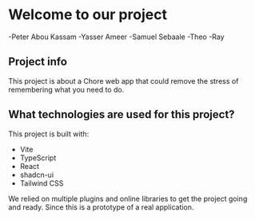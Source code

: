 # Welcome to our project
-Peter Abou Kassam
-Yasser Ameer
-Samuel Sebaale
-Theo
-Ray
## Project info

This project is about a Chore web app that could remove the stress of remembering what you need to do.

## What technologies are used for this project?

This project is built with:

- Vite
- TypeScript
- React
- shadcn-ui
- Tailwind CSS

We relied on multiple plugins and online libraries to get the project going and ready.
Since this is a prototype of a real application.
